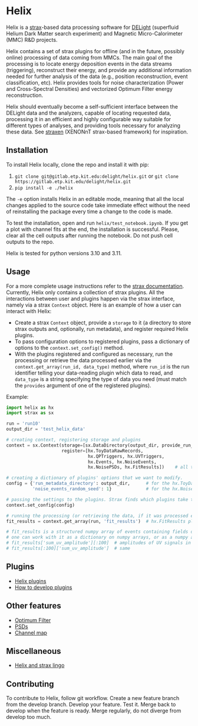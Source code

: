 # Helix

Helix is a [strax](https://github.com/AxFoundation/strax)-based data processing software for
[DELight](https://delight.kit.edu/) (superfluid Helium Dark Matter search experiment) and Magnetic Micro-Calorimeter
(MMC) R&D projects.

Helix contains a set of strax plugins for offline (and in the future, possibly online) processing of data coming from
MMCs. The main goal of the processing is to locate energy deposition events in the data streams (triggering), reconstruct
their energy, and provide any additional information needed for further analysis of the data (e.g., position reconstruction,
event classification, etc). Helix provides tools for
noise characterization (Power and Cross-Spectral Densities) and vectorized Optimum Filter energy reconstruction.

Helix should eventually become a self-sufficient interface between the DELight data and the analyzers, capable of locating
requested data, processing it in an efficient and highly configurable way suitable for different types of analyses,
and providing tools necessary for analyzing these data. See [straxen](https://github.com/XENONnT/straxen) (XENONnT
strax-based framework) for inspiration.  

## Installation
To install Helix locally, clone the repo and install it with pip:
1. `git clone git@gitlab.etp.kit.edu:delight/helix.git` or `git clone https://gitlab.etp.kit.edu/delight/helix.git`
2. `pip install -e ./helix`

The `-e` option installs Helix in an editable mode, meaning that all the local changes applied to the source code take
immediate effect without the need of reinstalling the package every time a change to the code is made.

To test the installation, open and run `helix/test_notebook.ipynb`. If you get a plot with channel fits at the end, the
installation is successful. Please, clear all the cell outputs after running the notebook. Do not push cell outputs to
the repo.

Helix is tested for python versions 3.10 and 3.11.

## Usage
For a more complete usage instructions refer to the [strax documentation](https://strax.readthedocs.io/en/latest/).
Currently, Helix only contains a collection of strax plugins. All the interactions between user and plugins happen via
the strax interface, namely via a strax `Context` object. Here is an example of how a user can interact with Helix:

- Create a strax `Context` object, provide a `storage` to it (a directory to store strax outputs and, optionally, run metadata), 
and register required Helix plugins.
- To pass configuration options to registered plugins, pass a dictionary of options to the `context.set_config()` method.
- With the plugins registered and configured as necessary, run the processing or retrieve the data processed earlier via 
the `context.get_array(run_id, data_type)` method, where `run_id` is the run identifier telling your data-reading plugin
which data to read, and `data_type` is a string specifying the type of data you need (must match the `provides` argument
of one of the registered plugins).

Example:
```python
import helix as hx
import strax as sx

run = 'run10'
output_dir = 'test_helix_data'

# creating context, registering storage and plugins
context = sx.Context(storage=[sx.DataDirectory(output_dir, provide_run_metadata=True), ],
                     register=[hx.ToyDataRawRecords,
                               hx.QPTriggers, hx.UVTriggers,
                               hx.Events, hx.NoiseEvents,
                               hx.NoisePSDs, hx.FitResults])    # all the plugins required for getting fit_results

# creating a dictionary of plugins' options that we want to modify. 
config = {'run_metadata_directory': output_dir,      # for the hx.ToyDataRawRecords plugin
          'noise_events_random_seed': 1}             # for the hx.NoiseEvents plugin

# passing the settings to the plugins. Strax finds which plugins take these options automatically
context.set_config(config)

# running the processing (or retrieving the data, if it was processed earlier)
fit_results = context.get_array(run, 'fit_results')  # hx.FitResults plugin provides this data type 

# fit_results is a structured numpy array of events containing fields described in the FitResults documentation
# one can work with it as a dictionary on numpy arrays, or as a numpy array of dictionaries. Works both ways. E.g.
# fit_results['sum_uv_amplitude'][:100]  # amplitudes of UV signals in the sum of all channels in the first 100 events
# fit_results[:100]['sum_uv_amplitude']  # same
```

## Plugins
- [Helix plugins](docs/plugin_tree.md)
- [How to develop plugins](docs/plugin_development.md)

## Other features
- [Optimum Filter](docs/optimum_filter.md)
- [PSDs](docs/psds.md)
- [Channel map](docs/channel_map.md)

## Miscellaneous
- [Helix and strax lingo](docs/lingo.md)

## Contributing
To contribute to Helix, follow git workflow. Create a new feature branch from the develop branch. Develop your feature.
Test it. Merge back to develop when the feature is ready. Merge regularly, do not diverge from develop too much.

